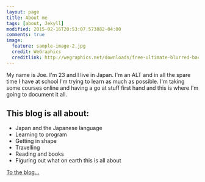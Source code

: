 ```yaml
---
layout: page
title: About me
tags: [about, Jekyll]
modified: 2015-02-16T20:53:07.573882-04:00
comments: true
image:
  feature: sample-image-2.jpg
  credit: WeGraphics
  creditlink: http://wegraphics.net/downloads/free-ultimate-blurred-background-pack/
---
```


My name is Joe. I'm 23 and I live in Japan. I'm an ALT and in all the spare time I have at school I'm trying to learn as much as possible. I'm taking some courses online and having a go at stuff first hand and this is where I'm going to document it all.

## This blog is all about:

* Japan and the Japanese language
* Learning to program 
* Getting in shape
* Travelling
* Reading and books
* Figuring out what on earth this is all about

<a markdown="0" href="{{ site.url }}/posts" class="btn">To the blog...</a>
